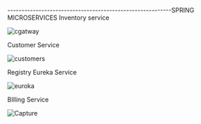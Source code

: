 ----------------------------------------------------------SPRING MICROSERVICES 
Inventory service

![cgatway](https://user-images.githubusercontent.com/75700746/206027132-e4e2e5ff-bc62-49e3-84f4-ab2fd61f6c67.PNG)

Customer Service

![customers](https://user-images.githubusercontent.com/75700746/206027241-9b478c57-a19b-4b73-9a85-47df788a842f.PNG)

Registry Eureka Service

![euroka](https://user-images.githubusercontent.com/75700746/206027306-09e74594-9d24-46f9-94b9-e3fecf5056d8.PNG)

BIlling Service 

![Capture](https://user-images.githubusercontent.com/75700746/206027472-d1be3542-6699-4b02-8548-02478fe1fc1b.PNG)
